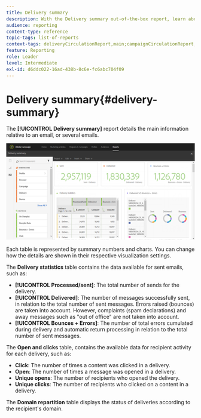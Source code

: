 ```yaml
---
title: Delivery summary
description: With the Delivery summary out-of-the-box report, learn about your deliveries statistics, such as number of sends, bounces and opens.
audience: reporting
content-type: reference
topic-tags: list-of-reports
context-tags: deliveryCirculationReport,main;campaignCirculationReport,main;programCirculationReport,main
feature: Reporting
role: Leader
level: Intermediate
exl-id: d6ddc022-16ad-438b-8c6e-fc6abc704f09
---
```

# Delivery summary{#delivery-summary}

The **[!UICONTROL Delivery summary]** report details the main information relative to an email, or several emails.

![](assets/campaign_reports_1.png)

Each table is represented by summary numbers and charts. You can change how the details are shown in their respective visualization settings.

The **Delivery statistics** table contains the data available for sent emails, such as:

* **[!UICONTROL Processed/sent]**: The total number of sends for the delivery.
* **[!UICONTROL Delivered]**: The number of messages successfully sent, in relation to the total number of sent messages. Errors raised (bounces) are taken into account. However, complaints (spam declarations) and away messages such as "out of office" are not taken into account.
* **[!UICONTROL Bounces + Errors]**: The number of total errors cumulated during delivery and automatic return processing in relation to the total number of sent messages.

The **Open and clicks** table, contains the available data for recipient activity for each delivery, such as:

* **Click**: The number of times a content was clicked in a delivery.
* **Open**: The number of times a message was opened in a delivery.
* **Unique opens**: The number of recipients who opened the delivery.
* **Unique clicks**: The number of recipients who clicked on a content in a delivery.

The **Domain repartition** table displays the status of deliveries according to the recipient's domain.
